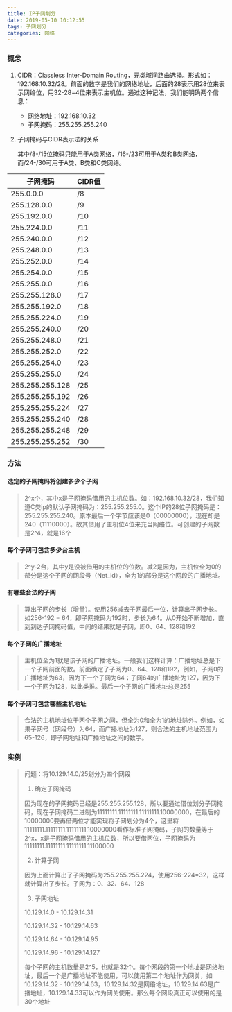 ```yaml
---
title: IP子网划分
date: 2019-05-10 10:12:55
tags: 子网划分
categories: 网络
---
```


### 概念

1. CIDR：Classless Inter-Domain Routing，元类域间路由选择。形式如：192.168.10.32/28。前面的数字是我们的网络地址，后面的28表示用28位来表示网络位，用32-28=4位来表示主机位。通过这种记法，我们能明确两个信息：
   - 网络地址：192.168.10.32
   - 子网掩码：255.255.255.240

2. 子网掩码与CIDR表示法的关系

   其中/8-/15位掩码只能用于A类网络，/16-/23可用于A类和B类网络，而/24-/30可用于A类、B类和C类网络。

| 子网掩码        | CIDR值 |
| --------------- | ------ |
| 255.0.0.0       | /8     |
| 255.128.0.0     | /9     |
| 255.192.0.0     | /10    |
| 255.224.0.0     | /11    |
| 255.240.0.0     | /12    |
| 255.248.0.0     | /13    |
| 255.252.0.0     | /14    |
| 255.254.0.0     | /15    |
| 255.255.0.0     | /16    |
| 255.255.128.0   | /17    |
| 255.255.192.0   | /18    |
| 255.255.224.0   | /19    |
| 255.255.240.0   | /20    |
| 255.255.248.0   | /21    |
| 255.255.252.0   | /22    |
| 255.255.254.0   | /23    |
| 255.255.255.0   | /24    |
| 255.255.255.128 | /25    |
| 255.255.255.192 | /26    |
| 255.255.255.224 | /27    |
| 255.255.255.240 | /28    |
| 255.255.255.248 | /29    |
| 255.255.255.252 | /30    |



### 方法

#### 选定的子网掩码将创建多少个子网

> 2^x个，其中x是子网掩码借用的主机位数。如：192.168.10.32/28，我们知道C类ip的默认子网掩码为：255.255.255.0。这个IP的28位子网掩码是：255.255.255.240。原本最后一个字节应该是0（00000000），现在却是240（11110000）。故其借用了主机位4位来充当网络位。可创建的子网数是2^4，就是16个



#### 每个子网可包含多少台主机

> 2^y-2台，其中y是没被借用的主机位的位数。减2是因为，主机位全为0的部分是这个子网的网段号（Net_id），全为1的部分是这个网段的广播地址。



#### 有哪些合法的子网

> 算出子网的步长（增量）。使用256减去子网最后一位，计算出子网步长。如256-192 = 64，即子网掩码为192时，步长为64。从0开始不断增加，直到到达子网掩码值，中间的结果就是子网，即0、64、128和192



#### 每个子网的广播地址

> 主机位全为1就是该子网的广播地址。一般我们这样计算：广播地址总是下一个子网前面的数。前面确定了子网为0、64、128和192，例如，子网0的广播地址为63，因为下一个子网为64；子网64的广播地址为127，因为下一个子网为128，以此类推。最后一个子网的广播地址总是255



#### 每个子网可包含哪些主机地址

> 合法的主机地址位于两个子网之间，但全为0和全为1的地址除外。例如，如果子网号（网段号）为64，而广播地址为127，则合法的主机地址范围为65-126，即子网地址和广播地址之间的数字。



### 实例

> 问题：将10.129.14.0/25划分为四个网段
>
> 1. 确定子网掩码
>
> 因为现在的子网掩码已经是255.255.255.128，所以要通过借位划分子网掩码，现在子网掩码二进制为11111111.11111111.11111111.10000000，在最后的10000000要再借两位才能实现将子网划分为4个，这里将11111111.11111111.11111111.10000000看作标准子网掩码，子网的数量等于2^x，x是子网掩码借用的主机位数，所以要借两位，子网掩码为11111111.11111111.11111111.11100000
>
> 2. 计算子网
>
> 因为上面计算出了子网掩码为255.255.255.224，使用256-224=32，这样就计算出了步长。子网为：0、32、64、128
>
> 3. 子网地址
>
> 10.129.14.0 - 10.129.14.31
>
> 10.129.14.32 - 10.129.14.63
>
> 10.129.14.64 - 10.129.14.95
>
> 10.129.14.96 - 10.129.14.127
>
> 每个子网的主机数量是2^5，也就是32个。每个网段的第一个地址是网络地址，最后一个是广播地址不能使用，可以使用第二个地址作为网关，如10.129.14.32 - 10.129.14.63，10.129.14.32是网络地址，10.129.14.63是广播地址，10.129.14.33可以作为网关使用。那么每个网段真正可以使用的是30个地址

